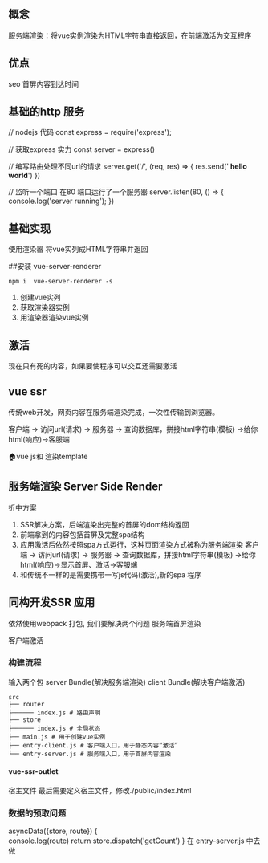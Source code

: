 ## 概念
服务端渲染：将vue实例渲染为HTML字符串直接返回，在前端激活为交互程序

## 优点 
seo
首屏内容到达时间

## 基础的http 服务

// nodejs  代码
const express = require('express');

// 获取express 实力
const server = express()

// 编写路由处理不同url的请求
server.get('/', (req, res) => {
  res.send('<strong> hello world</strong>')
})

//  监听一个端口 在80 端口运行了一个服务器
server.listen(80, () => {
  console.log('server running');
})

## 基础实现
使用渲染器 将vue实列成HTML字符串并返回

##安装 vue-server-renderer
```
npm i  vue-server-renderer -s
```
1.  创建vue实列
2.  获取渲染器实例
3.  用渲染器渲染vue实例

<!-- 确保版本相同且匹配 -->

## 激活 
现在只有死的内容，如果要使程序可以交互还需要激活

## vue ssr
传统web开发，网页内容在服务端渲染完成，一次性传输到浏览器。

客户端 -> 访问url(请求) -> 服务器 -> 查询数据库，拼接html字符串(模板) ->给你html(响应)->客服端

🏠vue js和 渲染template

## 服务端渲染 Server Side Render
折中方案
1. SSR解决方案，后端渲染出完整的首屏的dom结构返回
2. 前端拿到的内容包括首屏及完整spa结构
3. 应用激活后依然按照spa方式运行，这种页面渲染方式被称为服务端渲染
客户端 -> 访问url(请求) -> 服务器 -> 查询数据库，拼接html字符串(模板) ->给你html(响应)->显示首屏、激活->客服端
4. 和传统不一样的是需要携带一写js代码(激活),新的spa 程序

## 同构开发SSR 应用 
依然使用webpack 打包, 我们要解决两个问题
服务端首屏渲染

客户端激活

### 构建流程
输入两个包 server Bundle(解决服务端渲染)
client Bundle(解决客户端激活)

```
src 
├── router 
├────── index.js # 路由声明 
├── store 
├────── index.js # 全局状态 
├── main.js # 用于创建vue实例 
├── entry-client.js # 客户端入口，用于静态内容“激活” 
└── entry-server.js # 服务端入口，用于首屏内容渲染
```

#### vue-ssr-outlet
宿主文件 <!--vue-ssr-outlet-->
最后需要定义宿主文件，修改./public/index.html

### 数据的预取问题

asyncData({store, route}) {  
  console.log(route)
  return store.dispatch('getCount')
}
在 entry-server.js 中去做
